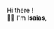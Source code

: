 <a style="display:none;" href="mailto:pereiraisaiah21@gmail.com">![Gmail](https://img.shields.io/badge/Gmail-D14836?style=for-the-badge&logo=gmail&logoColor=white)</a>

Hi there ! <br/>
👨‍💻 I'm <b>Isaias</b>,
